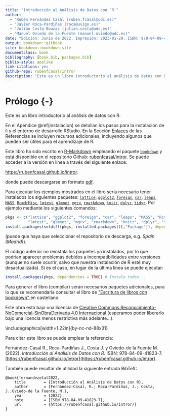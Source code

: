 ```yaml
--- 
title: "Introducción al Análisis de Datos con `R`"
author: 
  - "Rubén Fernández Casal (ruben.fcasal@udc.es)"  
  - "Javier Roca-Pardiñas (roca@uvigo.es)"
  - "Julián Costa Bouzas (julian.costa@udc.es)"
  - "Manuel Oviedo de la Fuente (manuel.oviedo@udc.es)"
date: "Edición: Junio de 2022. Impresión: 2023-01-29. ISBN: 978-84-09-41823-7"
output: bookdown::gitbook
site: bookdown::bookdown_site
documentclass: book
bibliography: [book.bib, packages.bib]
biblio-style: apalike
link-citations: yes
github-repo: rubenfcasal/intror
description: "Este es un libro introductorio al análisis de datos con R"
---
```




# Prólogo {-}

Este es un libro introductorio al análisis de datos con R.

En el Apéndice \@ref(instalacion) se detallan los pasos para la instalación de `R` y el entorno de desarrollo RStudio.
En la Sección [Enlaces](#links) de las Referencias se incluyen recursos adicionales, incluyendo algunos que pueden ser útiles para el aprendizaje de R.

Este libro ha sido escrito en [R-Markdown](http://rmarkdown.rstudio.com) empleando el paquete [`bookdown`](https://bookdown.org/yihui/bookdown/)  y está disponible en el repositorio Github: [rubenfcasal/intror](https://github.com/rubenfcasal/book_remuestreo). 
Se puede acceder a la versión en línea a través del siguiente enlace:

<https://rubenfcasal.github.io/intror>.

donde puede descargarse en formato [pdf](https://rubenfcasal.github.io/intror/Intro_Analisis_Datos_R.pdf).

Para ejecutar los ejemplos mostrados en el libro sería necesario tener instalados los siguientes paquetes:
[`lattice`](https://CRAN.R-project.org/package=lattice), [`ggplot2`](https://CRAN.R-project.org/package=ggplot2), [`foreign`](https://CRAN.R-project.org/package=foreign), [`car`](https://CRAN.R-project.org/package=car), [`leaps`](https://CRAN.R-project.org/package=leaps), [`MASS`](https://CRAN.R-project.org/package=MASS), [`RcmdrMisc`](https://CRAN.R-project.org/package=RcmdrMisc), [`lmtest`](https://CRAN.R-project.org/package=lmtest), [`glmnet`](https://CRAN.R-project.org/package=glmnet), [`mgcv`](https://CRAN.R-project.org/package=mgcv), [`rmarkdown`](https://CRAN.R-project.org/package=rmarkdown), [`knitr`](https://CRAN.R-project.org/package=knitr), [`dplyr`](https://CRAN.R-project.org/package=dplyr), [`tidyr`](https://CRAN.R-project.org/package=tidyr).
Por ejemplo mediante los siguientes comandos:

```r
pkgs <- c("lattice", "ggplot2", "foreign", "car", "leaps", "MASS", "RcmdrMisc", 
          "lmtest", "glmnet", "mgcv", "rmarkdown", "knitr", "dplyr", "tidyr")
install.packages(setdiff(pkgs, installed.packages()[,"Package"]), dependencies = TRUE)
```
(puede que haya que seleccionar el repositorio de descarga, e.g. *Spain (Madrid)*).

El código anterior no reinstala los paquetes ya instalados, por lo que podrían aparecer problemas debidos a incompatibilidades entre versiones (aunque no suele ocurrir, salvo que nuestra instalación de R esté muy desactualizada). 
Si es el caso, en lugar de la última línea se puede ejecutar: 

```r
install.packages(pkgs, dependencies = TRUE) # Instala todos...
```

Para generar el libro (compilar) serán necesarios paquetes adicionales, 
para lo que se recomendaría consultar el libro de ["Escritura de libros con bookdown" ](https://rubenfcasal.github.io/bookdown_intro) en castellano.

Este obra está bajo una licencia de [Creative Commons Reconocimiento-NoComercial-SinObraDerivada 4.0 Internacional ](https://creativecommons.org/licenses/by-nc-nd/4.0/deed.es_ES) 
(esperamos poder liberarlo bajo una licencia menos restrictiva más adelante...).


\includegraphics[width=1.22in]{by-nc-nd-88x31} 

Para citar este libro se puede emplear la referencia:

Fernández-Casal R., Roca-Pardiñas J., Costa J. y Oviedo-de la Fuente M. (2022). *Introducción al Análisis de Datos con R*. ISBN: 978-84-09-41823-7. [https://rubenfcasal.github.io/intror](https://rubenfcasal.github.io/intror).

También puede resultar de utilidad la siguiente entrada BibTeX:

```
@book{fernandezetal2022,
    title        = {Introducción al Análisis de Datos con R},
    author       = {Fernández-Casal, R.; Roca-Pardiñas, J.; Costa, J.;Oviedo-de la Fuente, M.},
    year         = {2022},
    note         = {ISBN 978-84-09-41823-7},
    url          = {https://rubenfcasal.github.io/intror/}
}
```


